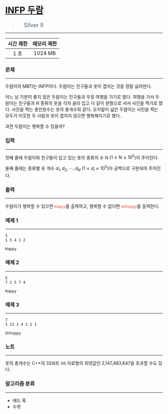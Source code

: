 # [INFP 두람 ](https://www.acmicpc.net/problem/25186)

> <img src="https://d2gd6pc034wcta.cloudfront.net/tier/9.svg" width="16" heigth="21" style = "vertical-align: middle;"/>&nbsp;<span style="font-size: 18px; color: #435f7a;">Silver II</span>

***

<div align="center">

|시간 제한|메모리 제한|
|:---:|:---:|
|1 초 |1024 MB|

</div>

### 문제

***

두람이의 MBTI는 INFP이다. 두람이는 친구들과 옷이 겹치는 것을 정말 싫어한다. 

어느 날 기분이 좋지 않은 두람이는 친구들과 우정 여행을 가기로 했다. 여행을 가서 두람이는 친구들과 $N$ 종류의 옷을 각자 골라 입고 다 같이 원형으로 서서 사진을 찍기로 했다. 사진을 찍는 총인원수는 옷의 총개수와 같다. 오지랖이 넓은 두람이는 사진을 찍는 모두가 이웃한 두 사람과 옷이 겹치지 않으면 행복해지기로 했다. 

과연 두람이는 행복할 수 있을까?

### 입력

***

첫째 줄에 두람이와 친구들이 입고 있는 옷의 종류의 수 $N$ ($1 \le N \le 10^5$)이 주어진다.

둘째 줄에는 종류별 옷 개수 $d_1,  d_2,  \cdots,  d_N$ ($1 \le d_i \le 10^5$)이 공백으로 구분되어 주어진다.

### 출력

***

두람이가 행복할 수 있으면<strong> </strong><span style="color:#e74c3c;"><code>Happy</code></span>를 출력하고, 행복할 수 없다면 <span style="color:#e74c3c;"><code>Unhappy</code></span>를 출력한다.

### 예제 1

***

```
5
1 5 4 1 2
```

```
Happy
```

### 예제 2

***

```
5
7 1 5 7 4
```

```
Happy
```

### 예제 3

***

```
7
1 13 2 4 1 1 1
```

```
Unhappy
```

### 노트

***

옷의 총개수는 C++의 32비트 int 자료형의 최댓값인 2,147,483,647을 초과할 수도 있다.

### 알고리즘 분류

***

* 애드 혹
* 수학

